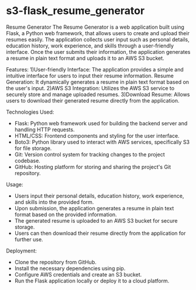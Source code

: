 ﻿# s3-flask_resume_generator
 
Resume Generator
The Resume Generator is a web application built using Flask, a Python web framework, that allows users to create and upload their resumes easily. The application collects user input such as personal details, education history, work experience, and skills through a user-friendly interface. Once the user submits their information, the application generates a resume in plain text format and uploads it to an AWS S3 bucket.

Features:
1)User-friendly Interface: The application provides a simple and intuitive interface for users to input their resume information.
Resume Generation: It dynamically generates a resume in plain text format based on the user's input.
2)AWS S3 Integration: Utilizes the AWS S3 service to securely store and manage uploaded resumes.
3)Download Resume: Allows users to download their generated resume directly from the application.

Technologies Used:
* Flask: Python web framework used for building the backend server and handling HTTP requests.
* HTML/CSS: Frontend components and styling for the user interface.
* Boto3: Python library used to interact with AWS services, specifically S3 for file storage.
* Git: Version control system for tracking changes to the project codebase.
* GitHub: Hosting platform for storing and sharing the project's Git repository.
  
Usage:
-   Users input their personal details, education history, work experience, and skills into the provided form.
-   Upon submission, the application generates a resume in plain text format based on the provided information.
-   The generated resume is uploaded to an AWS S3 bucket for secure storage.
-   Users can then download their resume directly from the application for further use.
  
Deployment:
- Clone the repository from GitHub.
- Install the necessary dependencies using pip.
- Configure AWS credentials and create an S3 bucket.
- Run the Flask application locally or deploy it to a cloud platform.
